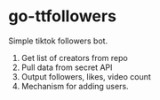 # go-ttfollowers

Simple tiktok followers bot. 

1. Get list of creators from repo
2. Pull data from secret API
3. Output followers, likes, video count
4. Mechanism for adding users.


